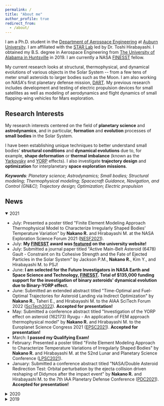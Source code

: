 ```yaml
---
permalink: /
title: "About me"
author_profile: true
redirect_from:
  - /about/
---
```


I am a Ph.D. student in the [Department of Aerospace Engineering](https://eng.auburn.edu/aero/)
at [Auburn University](http://www.auburn.edu/).
I am affiliated with the [STAR Lab](http://eng.auburn.edu/~mzh0114/index.html)
led by Dr. Toshi Hirabayashi. I obtained my B.S. degree in Aerospace Engineering from
[The University of Alabama in Huntsville](https://www.uah.edu/) in 2019. I am currently a NASA [FINESST](https://nspires.nasaprs.com/external/solicitations/summary!init.do?solId={3E72ED7E-1FBD-F815-5A4E-2DA033EF7449}&path=open) fellow.

My current research looks at structural, thermophysical, and dynamical evolutions of
various objects in the Solar System -- from a few tens of meter small asteroids to
larger bodies such as the Moon. I am also working on NASA's first planetary defense mission, [DART](https://dart.jhuapl.edu/). My previous research includes development and testing of
electric propulsion devices for small satellites as well as modeling of
aerodynamics and flight dynamics of small flapping-wing vehicles for Mars exploration.


Research Interests
---
My research interests centered on the field of **planetary science** and **astrodynamics**,
and in particular, **formation** and **evolution** processes of **small bodies**
in the Solar System.

I have been establishing unique techniques to better understand small bodies'
**structural conditions** and **dynamical evolutions** due to, for example,
**shape deformation** or **thermal imbalance** (known as the
[Yarkovsky](https://en.wikipedia.org/wiki/Yarkovsky_effect) and
[YORP](https://en.wikipedia.org/wiki/Yarkovsky%E2%80%93O%27Keefe%E2%80%93Radzievskii%E2%80%93Paddack_effect) effects).
I also investigate **trajectory design** and **optimization** for interplanetary
**space exploration missions**.

_**Keywords**: Planetary science; Astrodynamics; Small bodies; Structural modeling;
Thermophysical modeling; Spacecraft Guidance, Navigation, and Control (GN&C);
Trajectory design; Optimization; Electric propulsion_


News
---
<details open>
	<summary>2021</summary>
      <ul>
        <li>July: Presented a poster titled
            "Finite Element Modeling Approach Thermophysical Model to
            Characterize Irregularly Shaped Bodies’ Temperature Variation" by
            <strong>Nakano R.</strong> and Hirabayashi M. at the NASA Exploration
            Science Forum 2021 (<a href="https://lunarscience.arc.nasa.gov/nesfels2021/">NESF2021</a>).
            </li>
        <li>July: <strong>My <a href="https://nspires.nasaprs.com/external/solicitations/summary!init.do?solId=3E72ED7E1FBDF8155A4E2DA033EF7449&stack=redirect">FINESST</a>
            award was <a href="https://eng.auburn.edu/news/2021/07/nakano-finesst-award.html">featured</a> on the university website!</strong>
            </li>
        <li>July: Submitted a journal paper titled "Active Main-Belt Asteroid (6478) Gault - Constraint on Its Cohesive Strength and
            the Fate of Ejected Particles in the Solar System" by Jackson P.M.,
            <strong>Nakano R.</strong>, Kim Y., and Hirabayashi M. to PSJ!
            </li>
        <li>June: <strong>I am selected for the Future Investigators in NASA
            Earth and Space Science and Technology,
            <a href="https://nspires.nasaprs.com/external/solicitations/summary!init.do?solId=3E72ED7E1FBDF8155A4E2DA033EF7449&stack=redirect">
            FINESST</a>.
            Total of $135,000 funding support for the investigation of binary
            asteroids' dynamical evolution due to Binary-YORP effect.</strong>
            </li>
        <li>June: Submitted an extended abstract titled
            "Time-Optimal and Fuel-Optimal Trajectories for Asteroid Landing
             via Indirect Optimization" by <strong>Nakano R.</strong>, Taheri E., and Hirabayashi M. to the AIAA SciTech Forum 2022
             (<a href="https://www.aiaa.org/SciTech">SciTech2022</a>).
             <strong>Accepted for presentation!</strong>
             </li>
        <li>May: Submitted a conference abstract titled
            "Investigation of the YORP effect on asteroid (162173) Ryugu
            - An application of FEM approach thermophysical model" by
            <strong>Nakano R.</strong> and Hirabayashi M. to the Europlanet
            Science Congress 2021 (<a href="https://www.epsc2021.eu/home.html">EPSC2021</a>).
            <strong>Accepted for presentation!</strong>
            </li>
        <li>March: <strong>I passed my Qualifying Exam!</strong>
            </li>
        <li>February: Presented a poster titled
            "Finite Element Modeling Approach to Characterize Temperature Variations
             of Irregularly Shaped Bodies" by
            <strong>Nakano R.</strong> and Hirabayashi M. at the 52nd
            Lunar and Planetary Science Conference
            (<a href="https://www.hou.usra.edu/meetings/lpsc2021/">LPSC2021</a>).
            </li>
        <li>January: Submitted a conference abstract titled
            "NASA/Double Asteroid Redirection Test: Orbital perturbation by the
            ejecta collision driven reshaping of Didymos after the impact event"
            by <strong>Nakano R.</strong> and Hirabayashi M. to the 7th IAA
            Planetary Defense Conference
            (<a href="https://iaaspace.org/event/7th-iaa-planetary-defense-conference-2021/">PDC2021</a>).
            <strong>Accepted for presentation!</strong>
            </li>
      </ul>
</details>

<details>
	<summary>2020</summary>
      <ul>
    	<li>December: Presented a poster titled "Dimorphos’ orbital perturbation
            induced by shape modification of Didymos after the DART impact" by
            <strong>Nakano R.</strong>, Hirabayashi M., and 10 other authors
    	    at AGU Fall Meeting 2020
            (<a href="https://www.agu.org/Fall-Meeting-2020">AGUFM2020</a>)!
            </li>
    	<li>July: <i>Hirabayashi M., <strong>Nakano R.</strong>, and 15 other
            authors, "Spin-driven evolution of asteroids’ top-shapes at fast
    	    and slow spins as seen from (101955) Bennu and (162173) Ryugu" </i> is now
            <a href="https://www.sciencedirect.com/science/article/pii/S0019103520303201?via%3Dihub">available</a>
            online!
            </li>
        <li>June: A journal paper titled "Spin-driven evolution of asteroids’
            top-shapes at fast and slow spins as seen from (101955) Bennu and
            (162173) Ryugu" by Hirabayashi M., <strong>Nakano R.</strong>,
    	    and 15 other authors is <strong>accepted for publication in Icarus!</strong>
            </li>
    	<li>July: Presented a poster titled "Mass-shedding Activities of
            Asteroid (3200) Phaethon Enhanced by Its Rotation" by
            <strong>Nakano R.</strong> and Hirabayashi M. at NASA Exploration
            Science Forum 2020
    	    (<a href="https://lunarscience.arc.nasa.gov/nesf2020/">NESF2020</a>).
            <strong>Awarded 1st place for the student poster competition!</strong>
            </li>
    	<li>May: Submitted a conference abstract titled "Mass-shedding Activities
            of Asteroid (3200) Phaethon Enhanced by Its Rotation - Its Implication
            to Asteroid Pairs" by <strong>Nakano R.</strong> and Hirabayashi M.
            to the Europlanet Science Congress 2020
    	    (<a href="https://www.epsc2020.eu/home.html">EPSC2020</a>).
            <strong> Accepted for presentation!</strong>
            </li>
        <li>March: <i><strong>Nakano R.</strong> and Hirabayashi M.,
            "Mass-shedding Activities of Asteroid (3200) Phaethon Enhanced by
            Its Rotation"</i> is now
	        <a href="https://iopscience.iop.org/article/10.3847/2041-8213/ab7d36">available</a>
            online!
            </li>
        <li>March: A journal paper titled "Mass-shedding Activities of
            Asteroid (3200) Phaethon Enhanced by Its Rotation" is <strong>
            accepted for publication in ApJL!</strong>
            </li>
	    <li>January: Submitted a journal paper titled "Mass-shedding Activities
            of Asteroid (3200) Phaethon Enhanced by Its Rotation" by
            <strong>Nakano R.</strong> and Hirabayashi M. to ApJL.
            </li>
        <li>January: Submitted a conference abstract titled
            "MASS SHEDDING ACTIVITIES OF ASTEROID (3200) PHAETHON ENHANCED
            BY ITS ROTATION" by <strong>Nakano R.</strong> and Hirabayashi M.
            to the 51st Lunar and Planetary Science Conference
	        (<a href="https://www.hou.usra.edu/meetings/lpsc2020/">LPSC2020</a>),
	        The Woodland, TX. <strong>Accepted for presentation!</strong>
            (Cancelled due to COVID19 outbreak)
            </li>
      </ul>
</details>

<details>
	<summary>2019</summary>
      <ul>
        <li>August: <strong>Started my Ph.D. program</strong> in the Department of
            Aerospace Engineering at Auburn University and <strong>joined the STAR Lab</strong>
            led by Dr. Toshi Hirabayashi!
            </li>
        <li>May: Graduated from The University of Alabama in Huntsville
            with highest honor. I would like to thank my undergraduate research
            advisors, Dr. Gabe Xu and Dr. Chang-kwon Kang, whose guidance and
            support were invaluable to me during my 3 years at UAH!
            </li>
      </ul>
</details>
